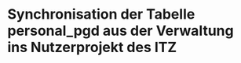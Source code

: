 Synchronisation der Tabelle personal_pgd aus der Verwaltung ins Nutzerprojekt des ITZ
=====================================================================================
